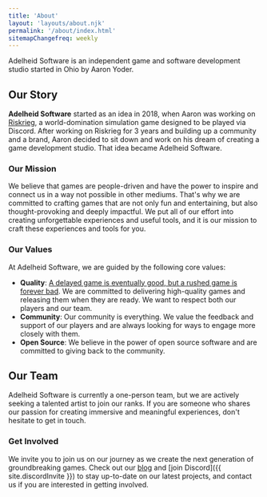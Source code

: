 ```yaml
---
title: 'About'
layout: 'layouts/about.njk'
permalink: '/about/index.html'
sitemapChangefreq: weekly
---
```


Adelheid Software is an independent game and software development studio started in Ohio by Aaron Yoder.

## Our Story

**Adelheid Software** started as an idea in 2018, when Aaron was working on [Riskrieg](https://www.riskrieg.com/), a world-domination simulation game designed to be played via Discord. After working on Riskrieg for 3 years and building up a community and a brand, Aaron decided to sit down and work on his dream of creating a game development studio. That idea became Adelheid Software.

### Our Mission

We believe that games are people-driven and have the power to inspire and connect us in a way not possible in other mediums. That's why we are committed to crafting games that are not only fun and entertaining, but also thought-provoking and deeply impactful. We put all of our effort into creating unforgettable experiences and useful tools, and it is our mission to craft these experiences and tools for you.

### Our Values

At Adelheid Software, we are guided by the following core values:

* **Quality**: [A delayed game is eventually good, but a rushed game is forever bad](https://www.ign.com/articles/did-miyamoto-really-say-a-delayed-game-is-eventually-good-but-a-rushed-game-is-forever-bad). We are committed to delivering high-quality games and releasing them when they are ready. We want to respect both our players and our team.
* **Community**: Our community is everything. We value the feedback and support of our players and are always looking for ways to engage more closely with them.
* **Open Source**: We believe in the power of open source software and are committed to giving back to the community.

## Our Team

Adelheid Software is currently a one-person team, but we are actively seeking a talented artist to join our ranks. If you are someone who shares our passion for creating immersive and meaningful experiences, don't hesitate to get in touch.

### Get Involved

We invite you to join us on our journey as we create the next generation of groundbreaking games. Check out our [blog](/blog/) and [join Discord]({{ site.discordInvite }}) to stay up-to-date on our latest projects, and contact us if you are interested in getting involved.